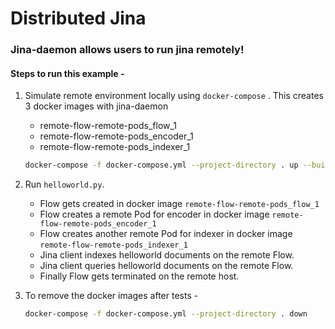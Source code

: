 # Distributed Jina

### Jina-daemon allows users to run jina remotely!


#### Steps to run this example -

1. Simulate remote environment locally using `docker-compose` .
   This creates 3 docker images with jina-daemon
   - remote-flow-remote-pods_flow_1
   - remote-flow-remote-pods_encoder_1
   - remote-flow-remote-pods_indexer_1
    ```bash
    docker-compose -f docker-compose.yml --project-directory . up --build -d
    ```

2.  Run `helloworld.py`.
    - Flow gets created in docker image `remote-flow-remote-pods_flow_1`
    - Flow creates a remote Pod for encoder in docker image `remote-flow-remote-pods_encoder_1`
    - Flow creates another remote Pod for indexer in docker image `remote-flow-remote-pods_indexer_1`
    - Jina client indexes helloworld documents on the remote Flow.
    - Jina client queries helloworld documents on the remote Flow.
    - Finally Flow gets terminated on the remote host.


3. To remove the docker images after tests -
    ```bash
    docker-compose -f docker-compose.yml --project-directory . down
    ```

